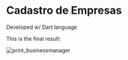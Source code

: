 # Cadastro de Empresas 

Developed w/ Dart language

This is the final result: 



![print_businessmanager](https://user-images.githubusercontent.com/53906594/190283746-fd543de3-0a48-4365-bee2-bb2e49711576.png)
